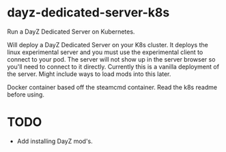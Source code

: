 # dayz-dedicated-server-k8s

Run a DayZ Dedicated Server on Kubernetes.

Will deploy a DayZ Dedicated Server on your K8s cluster.  It deploys the linux experimental server and you must use the experimental client to connect to your pod.  The server will not show up in the server browser so you'll need to connect to it directly.  Currently this is a vanilla deployment of the server.  Might include ways to load mods into this later.

Docker container based off the steamcmd container.  Read the k8s readme before using.

# TODO
* Add installing DayZ mod's.
